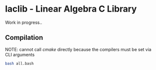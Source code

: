 # laclib - Linear Algebra C Library

Work in progress..

## Compilation

NOTE: cannot call _cmake_ directly because the compilers must be set via CLI arguments

```bash
bash all.bash
```